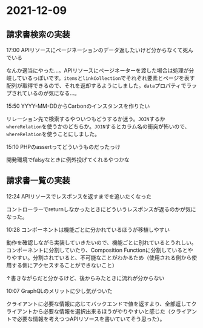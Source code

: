 # 2021-12-09

## 請求書検索の実装

17:00 APIリソースにページネーションのデータ返したいけど分からなくて死んでいる

なんか適当にやった...。APIリソースにページネーターを渡した場合は処理が分岐しているっぽいです。`items`と`linkCollection`でそれぞれ要素とページを表す配列が取得できるので、それを返却するようにしました。`data`プロパティでラップされているのが気になる...。

15:50 YYYY-MM-DDからCarbonのインスタンスを作りたい

リレーション先で検索するやついつもどうするか迷う。`JOIN`するか`whereRelation`を使うかのどちらか。`JOIN`するとカラム名の衝突が怖いので、`whereRelation`を使うことにしました。

15:10 PHPのassertってどういうものだったっけ

開発環境でfalsyなときに例外投げてくれるやつかな

## 請求書一覧の実装

12:24 APIリソースでレスポンスを返すまでを追いたくなった

コントローラーでreturnしなかったときにどういうレスポンスが返るのかが気になった。

10:28 コンポーネントは機能ごとに分かれているほうが移植しやすい

動作を確認しながら実装していきたいので、機能ごとに別れているとうれしい。コンポーネントに分割していたり、Composition Functionに分割しているとやりやすい。分割されていると、不可能なことがわかるため（使用される側から使用する側にアクセスすることができないこと）

↑書きながらだと分かるけど、後からみたときに流れが分からない

10:07 GraphQLのメリットに少し気がついた

クライアントに必要な情報に応じてバックエンドで値を返すより、全部返してクライアントから必要な情報を選択出来るほうがやりやすいと感じた（クライアントで必要な情報を考えつつAPIリソースを書いていてそう思った）。